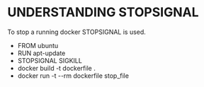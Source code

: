 # UNDERSTANDING STOPSIGNAL

To stop a running docker STOPSIGNAL is used. 



*   FROM ubuntu
*   RUN apt-update
*   STOPSIGNAL SIGKILL
*   docker build -t dockerfile .
*   docker run -t --rm dockerfile stop_file
